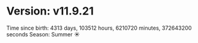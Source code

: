 # Version: v11.9.21
Time since birth: 4313 days, 103512 hours, 6210720 minutes, 372643200 seconds
Season: Summer ☀️
